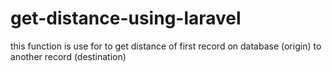 # get-distance-using-laravel

this function is use for to get distance of first record on database (origin) to another record (destination)
